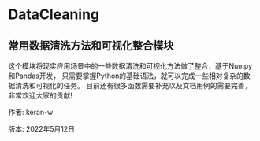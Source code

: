# DataCleaning 
## 常用数据清洗方法和可视化整合模块

这个模块将现实应用场景中的一些数据清洗和可视化方法做了整合，基于Numpy和Pandas开发，
只需要掌握Python的基础语法，就可以完成一些相对复杂的数据清洗和可视化的任务。
目前还有很多函数需要补充以及文档用例的需要完善，非常欢迎大家的贡献!

作者: keran-w

版本: 2022年5月12日
